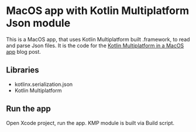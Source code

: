 # MacOS app with Kotlin Multiplatform Json module

This is a MacOS app, that uses Kotlin Multiplatform built .framework, to read and parse Json files. It is the code for the [Kotlin Multiplatform in a MacOS app](https://tonisives.com/blog/2021/06/27/kotlin-multiplatform-in-a-macos-app/) blog post.

## Libraries
* kotlinx.serialization.json  
* Kotlin Multiplatform

## Run the app
Open Xcode project, run the app. KMP module is built via Build script.
